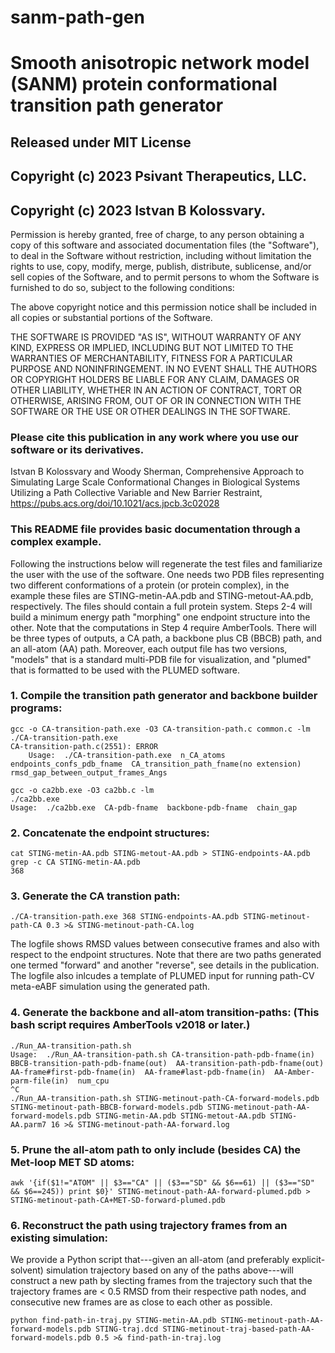 # sanm-path-gen
# Smooth anisotropic network model (SANM) protein conformational transition path generator 

## Released under MIT License

## Copyright (c) 2023 Psivant Therapeutics, LLC.

## Copyright (c) 2023 Istvan B Kolossvary.

Permission is hereby granted, free of charge, to any person obtaining a copy of this software and associated documentation files (the "Software"), to deal in the Software without restriction, including without limitation the rights to use, copy, modify, merge, publish, distribute, sublicense, and/or sell copies of the Software, and to permit persons to whom the Software is furnished to do so, subject to the following conditions:

The above copyright notice and this permission notice shall be included in all copies or substantial portions of the Software.

THE SOFTWARE IS PROVIDED "AS IS", WITHOUT WARRANTY OF ANY KIND, EXPRESS OR IMPLIED, INCLUDING BUT NOT LIMITED TO THE WARRANTIES OF MERCHANTABILITY, FITNESS FOR A PARTICULAR PURPOSE AND NONINFRINGEMENT. IN NO EVENT SHALL THE AUTHORS OR COPYRIGHT HOLDERS BE LIABLE FOR ANY CLAIM, DAMAGES OR OTHER LIABILITY, WHETHER IN AN ACTION OF CONTRACT, TORT OR OTHERWISE, ARISING FROM, OUT OF OR IN CONNECTION WITH THE SOFTWARE OR THE USE OR OTHER DEALINGS IN THE SOFTWARE.

### Please cite this publication in any work where you use our software or its derivatives.
Istvan B Kolossvary and Woody Sherman, Comprehensive Approach to Simulating Large Scale Conformational Changes in Biological Systems Utilizing a Path Collective Variable and New Barrier Restraint, https://pubs.acs.org/doi/10.1021/acs.jpcb.3c02028

### This README file provides basic documentation through a complex example. 
Following the instructions below will regenerate the test files and familiarize the user with the use of the software. One needs two PDB files representing two different conformations of a protein (or protein complex), in the example these files are STING-metin-AA.pdb and STING-metout-AA.pdb, respectively. The files should contain a full protein system. Steps 2-4 will build a minimum energy path "morphing" one endpoint structure into the other. Note that the computations in Step 4 require AmberTools. There will be three types of outputs, a CA path, a backbone plus CB (BBCB) path, and an all-atom (AA) path. Moreover, each output file has two versions, "models" that is a standard multi-PDB file for visualization, and "plumed" that is formatted to be used with the PLUMED software.

### 1. Compile the transition path generator and backbone builder programs:
```
gcc -o CA-transition-path.exe -O3 CA-transition-path.c common.c -lm
./CA-transition-path.exe
CA-transition-path.c(2551): ERROR
	Usage:  ./CA-transition-path.exe  n_CA_atoms  endpoints_confs_pdb_fname  CA_transition_path_fname(no extension)  rmsd_gap_between_output_frames_Angs

gcc -o ca2bb.exe -O3 ca2bb.c -lm
./ca2bb.exe
Usage:  ./ca2bb.exe  CA-pdb-fname  backbone-pdb-fname  chain_gap
```
### 2. Concatenate the endpoint structures:
```
cat STING-metin-AA.pdb STING-metout-AA.pdb > STING-endpoints-AA.pdb
grep -c CA STING-metin-AA.pdb
368
```
### 3. Generate the CA transtion path:
```
./CA-transition-path.exe 368 STING-endpoints-AA.pdb STING-metinout-path-CA 0.3 >& STING-metinout-path-CA.log
```
The logfile shows RMSD values between consecutive frames and also with respect to the endpoint structures. Note that there are two paths generated one termed "forward" and another "reverse", see details in the publication. The logfile also inlcudes a template of PLUMED input for running path-CV meta-eABF simulation using the generated path.

### 4. Generate the backbone and all-atom transition-paths: (This bash script requires AmberTools v2018 or later.)
```
./Run_AA-transition-path.sh
Usage:  ./Run_AA-transition-path.sh CA-transition-path-pdb-fname(in)  BBCB-transition-path-pdb-fname(out)  AA-transition-path-pdb-fname(out)  AA-frame#first-pdb-fname(in)  AA-frame#last-pdb-fname(in)  AA-Amber-parm-file(in)  num_cpu
^C
./Run_AA-transition-path.sh STING-metinout-path-CA-forward-models.pdb STING-metinout-path-BBCB-forward-models.pdb STING-metinout-path-AA-forward-models.pdb STING-metin-AA.pdb STING-metout-AA.pdb STING-AA.parm7 16 >& STING-metinout-path-AA-forward.log
```
### 5. Prune the all-atom path to only include (besides CA) the Met-loop MET SD atoms:
```
awk '{if($1!="ATOM" || $3=="CA" || ($3=="SD" && $6==61) || ($3=="SD" && $6==245)) print $0}' STING-metinout-path-AA-forward-plumed.pdb > STING-metinout-path-CA+MET-SD-forward-plumed.pdb
```
### 6. Reconstruct the path using trajectory frames from an existing simulation:
We provide a Python script that---given an all-atom (and preferably explicit-solvent) simulation trajectory based on any of the paths above---will construct a new path by slecting frames from the trajectory such that the trajectory frames are < 0.5 RMSD from their respective path nodes, and consecutive new frames are as close to each other as possible.
```
python find-path-in-traj.py STING-metin-AA.pdb STING-metinout-path-AA-forward-models.pdb STING-traj.dcd STING-metinout-traj-based-path-AA-forward-models.pdb 0.5 >& find-path-in-traj.log
```

